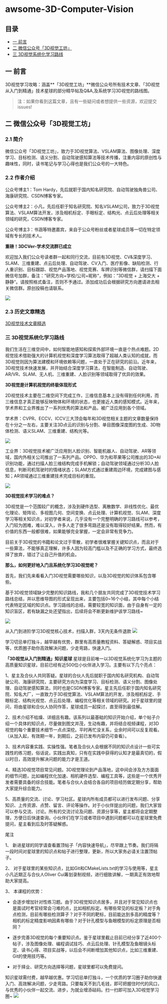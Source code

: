 # awsome-3D-Computer-Vision

## 目录
<!-- MarkdownTOC depth=4 -->
- [一 前言](#前言)
- [二 微信公众号「3D视觉工坊」](#微信公众号)
- [三 3D视觉系统化学习路线](#知识星球)



<a name="前言"></a>
## 一 前言 
3D视觉学习攻略：涵盖**「3D视觉工坊」**微信公众号所有技术文章、「3D视觉从入门到精通」技术星球的部分精华帖及Q&A,及系统学习3D视觉的路线图。

> 注：如果你看到这篇文章，且有一些疑问或者想提供一些资源，欢迎提交issues!


<a name="微信公众号"></a>

## 二 微信公众号「3D视觉工坊」
### 2.1 简介
微信公众号「3D视觉工坊」，致力于3D视觉算法、VSLAM算法、图像处理、深度学习、目标检测、语义分割、自动驾驶感知算法等技术传播，注重内容的原创性与趣味性，同时，读书笔记与学习心得也是我们公众号的一大特色。
### 2.2 作者介绍
公众号博主1：Tom Hardy，先后就职于国内知名研究院、自动驾驶独角兽公司、海康研究院、CSDN博客专家。

公众号博主2：小凡，先后任职于知名研究院、知名VSLAM公司，致力于3D视觉算法、VSLAM算法开发，涉及相机标定、手眼标定、结构光、点云后处理等相关领域的研究，CSDN博客专家。

公众号博主3：书涵等特邀嘉宾，来自于公众号粉丝或者星球成员等一切在特定领域有专长的技术人。

**重磅！3DCVer-学术交流群已成立**


欢迎加入我们公众号读者群一起和同行交流，目前有3D视觉、CV&深度学习、SLAM、三维重建、点云后处理、自动驾驶、CV入门、医疗影像、缺陷检测、行人重识别、目标跟踪、视觉产品落地、视觉竞赛、车牌识别等微信群，请扫描下面微信号加群，备注：”研究方向+学校/公司+昵称“，例如：”3D视觉 + 上海交大 + 静静“。请按照格式备注，否则不予通过。添加成功后会根据研究方向邀请进去相关微信群。原创投稿也请联系。

![](imgs/加群.jpg)

### 2.3 历史文章精选
[3D视觉技术文章精选](https://mp.weixin.qq.com/s?__biz=MzU1MjY4MTA1MQ==&mid=100001887&idx=1&sn=d1d29416a887f92c666c4d8da01c7f1b&chksm=7bff236b4c88aa7da9ea5edc38359bdbf512e92a3edc3dc4a44f99555c85937eb902962ac91a&mpshare=1&scene=1&srcid=&sharer_sharetime=1582455975763&sharer_shareid=08a5efa40af25b6a57bd07cf52cdcd42&exportkey=AzdZ0fStYGi%2Bf1mNIFczIys%3D&pass_ticket=ZZPVQ3htSzhqRhnYzbG%2BPGJEn%2F7vUeyAl%2BcHmlQ9GBuaYSvZ%2BHgUDhPx0CVivf4P#rd)

<a name="知识星球"></a>

### 三 3D视觉系统化学习路线 
我们生活在三维空间中，如何智能地感知和探索外部环境一直是个热点难题。2D视觉技术借助强大的计算机视觉和深度学习算法取得了超越人类认知的成就，而3D视觉则因为算法建模和环境依赖等问题，一直处于正在研究的前沿。近年来，3D视觉技术快速发展，并开始结合深度学习算法，在智能制造、自动驾驶、AR/VR、SLAM、无人机、三维重建、人脸识别等领域取得了优异的效果。

**3D视觉是计算机视觉的终极体现形式**

2D视觉技术主要在二维空间下完成工作，三维信息基本上没有得到任何利用，而三维信息才真正能够反映物体和环境的状态，也更接近人类的感知模式。近年来，学术界和工业界推出了一系列优秀的算法和产品，被广泛应用到各个领域。


学术界：CVPR、ECCV、ICCV三大顶会每年和3D视觉相关主题的文章数量保持在十分之一左右，主要关注3D点云的识别与分割、单目图像深度图的生成、3D物体检测、语义SLAM、三维重建、结构光等。

![](imgs/1.png)

工业界：3D视觉技术被广泛应用到人脸识别、智能机器人、自动驾驶、AR等领域，国内外相关公司推出了一系列产品。OPPO、华为和苹果等公司推出的3D+AI识别功能，通过扫描人脸三维结构完成手机解锁；自动驾驶领域通过分析3D人脸信息，判断司机驾驶时的情绪状态；SLAM方式通过重建周边环境，完成建图与感知；AR领域通过三维重建技术完成目标的重现。

![](imgs/2.png)

**3D视觉技术学习的难点？**

3D视觉是一个范围较广的概念，涉及到硬件选型、离散数学、非线性优化、最优化理论、矩阵论、多视图几何、空间变换、点云处理、计算机视觉、SLAM、深度学习等相关知识点，对初学者来说，几乎没有一个完整明确的学习路线可以参考，入门较为困难，难以深入，许多人走了很多弯路还是没有取得较好结果。然而，有价值的东西一般都很难，如果能够完全掌握，一定会非常有竞争力。

目前关于3D视觉的书籍和论文过于零散，初学者很难掌握关键知识点，而且对于一些算法，不能够真正理解，许多人因为较高门槛以及不正确的学习方式，最终选择了放弃，错过了让自己升值的机会。

**那么，如何更好地入门且系统化学习3D视觉呢？**

首先，我们先来看看入门3D视觉需要哪些知识，以及3D视觉的知识体系包含哪些。

基于3D视觉领域缺少完整的知识路线，我和几个朋友共同完成了3D视觉技术学习路线总结，并以思维导图的形式呈现出来，主要包括0~16个小结，其中每个小结代表特定区域的知识点。学习路线的总结，需要较宽的知识面，由于自身有一定的知识盲区，若有缺漏之处还望指出，后续将会不断更新维护该学习路线~

![](imgs/3.png)

从入门到进阶学习3D视觉核心技术，扫描入群，3天内无条件退款
![](imgs/3D视觉从入门到精通.jpg)

学习切忌单打独斗，越早越有优势，群里有高质量教程资料、答疑解惑、项目实战等，优质圈子助你高效解决问题，少走弯路，快速入门。

**「3D视觉从入门到精通」知识星球**
星球是目前唯一以3D视觉系统化学习为主题的高质量知识星球，目前已经有近500位小伙伴进入学习。主要有以下几个亮点：


1、星主及合伙人共同答疑。星球的合伙人先后就职于国内知名研究机构、自动驾驶公司、海康研究院，主要研究方向为深度学习、目标检测、语义分割、图像处理、自动驾驶感知算法，同时也是CSDN博客专家。星主先后任职于国内知名研究院、知名大厂，一直致力于3D视觉算法、VSLAM算法的开发，涉及相机标定、手眼标定、结构光视觉、点云后处理、编程优化等相关领域的研究。对于星球里的提问，将由星球和合伙人协同作答，星球成员一起探讨，直至得到最佳解。


2、技术介绍不枯燥、详细且有趣。该系列以最基础的知识开始介绍，单个帖子介绍一个具体的知识点，尽量做到图文并茂，生动有趣，并将结合视频课程，对3D视觉的每个重要技术细节一点点深挖。平时再忙没关系，业余时间可以反复观看。（从加入起，有效期一年，到期后，之前已发布内容仍可查看）。


3、技术内容重实践、实操性强。笔者及合伙人会根据不同的知识点设计一些可实践性的练习题，俗话说，实践出真知，只有在实践中获得的认知才是最真切的，假以时日，高效提升解决问题的能力才是王道。


4、精选3D视觉项目常见问题。3D视觉理论到产品落地，这中间会涉及方方面面的细节问题，比如编程优化加速、相机硬件选型、编程工具等，这些是一个优秀开发者需要具备的综合技能。笔者与合伙人会结合各自的项目经历做定期分享，帮助大家提升综合能力。


5、高质量的交流、讨论、学习社区。星球内所有成员都可以进行发布问题、分享知识、上传资源、点赞、留言、评论等操作。对于小伙伴提出的问题，我们大家皆可以参与交流、讨论。所有的交流讨论及问题、资源分享等，星主都将会定期整理，方便日后快速查询。小伙伴们在学习或者项目中遇到问题都可以在星球里免费提问，星主看到后及时答疑解惑。


尾注


1、 新进星球的同学请查看置顶帖子「内容快速导航」，尽早跟上节奏。我们将隔一段时间对星球里的知识点和帖子进行整理，更新，所以大家务必请关注置顶帖子。


2、 对于星球里的某些知识点，比如Git和CMakeLists.txt的学习与使用等，星主小凡近期正与合伙人Oliver Cui筹划录制视频，进行细致讲解，一期真正有效地帮助大家提高。


3、 本课程的优势：


 - 会逐步增加针对性练习题。由于3D视觉知识点居多，并且对于常见知识点也是面试时考官经常会刁难的点，比如相机标定。有哪些常见的标定板？对于角点检测，目前有哪些检测算子？对于不同的靶标，目前能达到多高的精度等？相机的标定精度影响因素有哪些？对于针孔模型与鱼眼模型的标定原理是否相同？


  - 逐步完善3D视觉的每个重要知识点。鉴于星球里截止目前已经分享了近400个帖子，涉及图像处理、编程调试技巧、点云后处理、针孔模型及鱼眼镜头标定、读书心得、项目实战等，以后会不间断增加其他知识点，比如三维重建、Git的使用技巧等。


  -  对于择业、研究方向选择等问题，星球里都可以免费提问。


知识星球需付费，越早越优惠。学习切忌单打独斗，一个优质的学习圈子助你快速入门、高效解决问题，少走弯路。只要每天不到几毛钱，即可把握住时代的风口，与优秀的小伙伴一起交流、进步，为就业增添砝码。扫一扫即可加入3D视觉学习圈~
![](imgs/3D视觉从入门到精通.jpg)


































